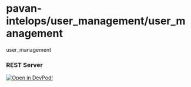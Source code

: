 # pavan-intelops/user_management/user_management
user_management


### REST Server



    










[![Open in DevPod!](https://devpod.sh/assets/open-in-devpod.svg)](https://devpod.sh/open#https://github.com/pavan-intelops/user_management/user_management)